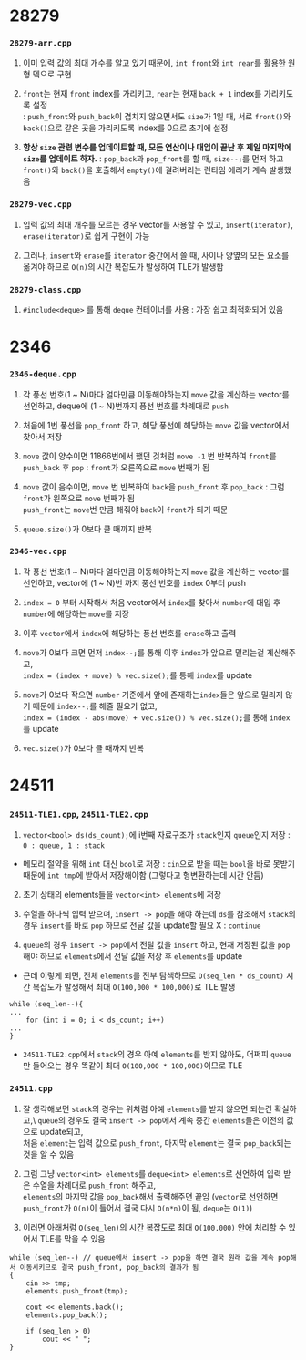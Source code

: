 # 28279

### `28279-arr.cpp`

1. 이미 입력 값의 최대 개수를 알고 있기 때문에, `int front`와 `int rear`를 활용한 원형 덱으로 구현

2. `front`는 현재 `front` index를 가리키고, `rear`는 현재 `back + 1` index를 가리키도록 설정\
: `push_front`와 `push_back`이 겹치지 않으면서도 `size`가 1일 때, 서로 `front()`와 `back()`으로 같은 곳을 가리키도록 index를 0으로 초기에 설정

3. **항상 `size` 관련 변수를 업데이트할 때, 모든 연산이나 대입이 끝난 후 제일 마지막에 `size`를 업데이트 하자.**
: `pop_back`과 `pop_front`를 할 때, `size--;`를 먼저 하고 `front()`와 `back()`을 호출해서 `empty()`에 걸려버리는 런타임 에러가 계속 발생했음

### `28279-vec.cpp`

1. 입력 값의 최대 개수를 모르는 경우 vector를 사용할 수 있고, `insert(iterator)`, `erase(iterator)`로 쉽게 구현이 가능

2. 그러나, `insert`와 `erase`를 `iterator` 중간에서 쓸 때, 사이나 양옆의 모든 요소를 옮겨야 하므로 `O(n)`의 시간 복잡도가 발생하여 TLE가 발생함

### `28279-class.cpp`

1. `#include<deque>` 를 통해 `deque` 컨테이너를 사용 : 가장 쉽고 최적화되어 있음

# 2346

### `2346-deque.cpp`

1. 각 풍선 번호(1 ~ N)마다 얼마만큼 이동해야하는지 `move` 값을 계산하는 vector를 선언하고, deque에 (1 ~ N)번까지 풍선 번호를 차례대로 `push`

2. 처음에 1번 풍선을 `pop_front` 하고, 해당 풍선에 해당하는 `move` 값을 vector에서 찾아서 저장

3. `move` 값이 양수이면 11866번에서 했던 것처럼 `move -1` 번 반복하여 `front`를 `push_back` 후 `pop` : `front`가 오른쪽으로 `move` 번째가 됨

4. `move` 값이 음수이면, `move` 번 반복하여 `back`을 `push_front` 후 `pop_back` : 그럼 `front`가 왼쪽으로 `move` 번째가 됨\
`push_front`는 `move`번 만큼 해줘야 `back`이 `front`가 되기 때문

5. `queue.size()`가 0보다 클 때까지 반복

### `2346-vec.cpp`

1. 각 풍선 번호(1 ~ N)마다 얼마만큼 이동해야하는지 `move` 값을 계산하는 vector를 선언하고, vector에 (1 ~ N)번 까지 풍선 번호를 `index` 0부터 push

2. `index = 0` 부터 시작해서 처음 vector에서 `index`를 찾아서 `number`에 대입 후 `number`에 해당하는 `move`를 저장

3. 이후 `vector`에서 `index`에 해당하는 풍선 번호를 `erase`하고 출력

4. `move`가 0보다 크면 먼저 `index--;`를 통해 이후 `index`가 앞으로 밀리는걸 계산해주고,\
`index = (index + move) % vec.size();`를 통해 `index`를 update

5. `move`가 0보다 작으면 `number` 기준에서 앞에 존재하는`index`들은 앞으로 밀리지 않기 때문에 `index--;`를 해줄 필요가 없고,\
`index = (index - abs(move) + vec.size()) % vec.size();`를 통해 `index`를 update

6. `vec.size()`가 0보다 클 때까지 반복

# 24511

### `24511-TLE1.cpp`, `24511-TLE2.cpp`

1. `vector<bool> ds(ds_count);`에 i번째 자료구조가 `stack`인지 `queue`인지 저장 : `0 : queue, 1 : stack`

- 메모리 절약을 위해 `int` 대신 `bool`로 저장 : `cin`으로 받을 때는 `bool`을 바로 못받기 때문에 `int tmp`에 받아서 저장해야함 (그렇다고 형변환하는데 시간 안듬)

2. 초기 상태의 elements들을 `vector<int> elements`에 저장

3. 수열을 하나씩 입력 받으며, `insert -> pop`을 해야 하는데 `ds`를 참조해서 `stack`의 경우 `insert`를 바로 `pop` 하므로 전달 값을 update할 필요 X : `continue`

4. `queue`의 경우 `insert -> pop`에서 전달 값을 `insert` 하고, 현재 저장된 값을 `pop` 해야 하므로 `elements`에서 전달 값을 저장 후 `elements`를 update

- 근데 이렇게 되면, 전체 `elements`를 전부 탐색하므로 `O(seq_len * ds_count)` 시간 복잡도가 발생해서 최대 `O(100,000 * 100,000)`로 TLE 발생

```
while (seq_len--){
...
    for (int i = 0; i < ds_count; i++)
...
}
```    

- `24511-TLE2.cpp`에서 `stack`의 경우 아예 `elements`를 받지 않아도, 어쩌피 `queue`만 들어오는 경우 똑같이 최대 `O(100,000 * 100,000)`이므로 TLE

### `24511.cpp`

1. 잘 생각해보면 `stack`의 경우는 위처럼 아예 `elements`를 받지 않으면 되는건 확실하고,\ 
`queue`의 경우도 결국 `insert -> pop`에서 계속 중간 `elements`들은 이전의 값으로 update되고,\
처음 `element`는 입력 값으로 `push_front`, 마지막 `element`는 결국 `pop_back`되는 것을 알 수 있음

2. 그럼 그냥 `vector<int> elements`를 `deque<int> elements`로 선언하여 입력 받은 수열을 차례대로 `push_front` 해주고,\
`elements`의 마지막 값을 `pop_back`해서 출력해주면 끝임 (`vector`로 선언하면 `push_front`가 `O(n)`이 들어서 결국 다시 `O(n*n)`이 됨, `deque`는 `O(1)`)

3. 이러면 아래처럼 `O(seq_len)`의 시간 복잡도로 최대 `O(100,000)` 안에 처리할 수 있어서 TLE를 막을 수 있음

```
while (seq_len--) // queue에서 insert -> pop을 하면 결국 원래 값을 계속 pop해서 이동시키므로 결국 push_front, pop_back의 결과가 됨
{
    cin >> tmp;
    elements.push_front(tmp);

    cout << elements.back();
    elements.pop_back();

    if (seq_len > 0)
        cout << " ";
}
```